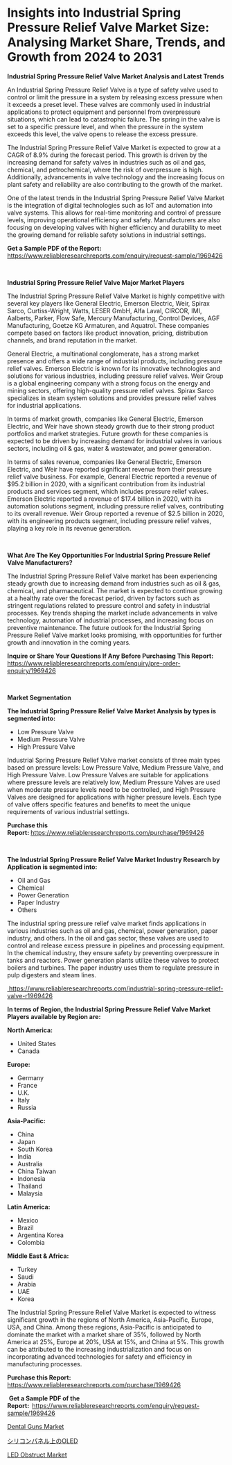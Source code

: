 <p><h1>Insights into Industrial Spring Pressure Relief Valve Market Size: Analysing Market Share, Trends, and Growth from 2024 to 2031</h1></p><p><strong>Industrial Spring Pressure Relief Valve Market Analysis and Latest Trends</strong></p>
<p><p>An Industrial Spring Pressure Relief Valve is a type of safety valve used to control or limit the pressure in a system by releasing excess pressure when it exceeds a preset level. These valves are commonly used in industrial applications to protect equipment and personnel from overpressure situations, which can lead to catastrophic failure. The spring in the valve is set to a specific pressure level, and when the pressure in the system exceeds this level, the valve opens to release the excess pressure.</p><p>The Industrial Spring Pressure Relief Valve Market is expected to grow at a CAGR of 8.9% during the forecast period. This growth is driven by the increasing demand for safety valves in industries such as oil and gas, chemical, and petrochemical, where the risk of overpressure is high. Additionally, advancements in valve technology and the increasing focus on plant safety and reliability are also contributing to the growth of the market.</p><p>One of the latest trends in the Industrial Spring Pressure Relief Valve Market is the integration of digital technologies such as IoT and automation into valve systems. This allows for real-time monitoring and control of pressure levels, improving operational efficiency and safety. Manufacturers are also focusing on developing valves with higher efficiency and durability to meet the growing demand for reliable safety solutions in industrial settings.</p></p>
<p><strong>Get a Sample PDF of the Report:&nbsp;</strong> <a href="https://www.reliableresearchreports.com/enquiry/request-sample/1969426">https://www.reliableresearchreports.com/enquiry/request-sample/1969426</a></p>
<p>&nbsp;</p>
<p><strong>Industrial Spring Pressure Relief Valve Major Market Players</strong></p>
<p><p>The Industrial Spring Pressure Relief Valve Market is highly competitive with several key players like General Electric, Emerson Electric, Weir, Spirax Sarco, Curtiss-Wright, Watts, LESER GmbH, Alfa Laval, CIRCOR, IMI, Aalberts, Parker, Flow Safe, Mercury Manufacturing, Control Devices, AGF Manufacturing, Goetze KG Armaturen, and Aquatrol. These companies compete based on factors like product innovation, pricing, distribution channels, and brand reputation in the market.</p><p>General Electric, a multinational conglomerate, has a strong market presence and offers a wide range of industrial products, including pressure relief valves. Emerson Electric is known for its innovative technologies and solutions for various industries, including pressure relief valves. Weir Group is a global engineering company with a strong focus on the energy and mining sectors, offering high-quality pressure relief valves. Spirax Sarco specializes in steam system solutions and provides pressure relief valves for industrial applications.</p><p>In terms of market growth, companies like General Electric, Emerson Electric, and Weir have shown steady growth due to their strong product portfolios and market strategies. Future growth for these companies is expected to be driven by increasing demand for industrial valves in various sectors, including oil & gas, water & wastewater, and power generation.</p><p>In terms of sales revenue, companies like General Electric, Emerson Electric, and Weir have reported significant revenue from their pressure relief valve business. For example, General Electric reported a revenue of $95.2 billion in 2020, with a significant contribution from its industrial products and services segment, which includes pressure relief valves. Emerson Electric reported a revenue of $17.4 billion in 2020, with its automation solutions segment, including pressure relief valves, contributing to its overall revenue. Weir Group reported a revenue of $2.5 billion in 2020, with its engineering products segment, including pressure relief valves, playing a key role in its revenue generation.</p></p>
<p>&nbsp;</p>
<p><strong>What Are The Key Opportunities For Industrial Spring Pressure Relief Valve Manufacturers?</strong></p>
<p><p>The Industrial Spring Pressure Relief Valve market has been experiencing steady growth due to increasing demand from industries such as oil & gas, chemical, and pharmaceutical. The market is expected to continue growing at a healthy rate over the forecast period, driven by factors such as stringent regulations related to pressure control and safety in industrial processes. Key trends shaping the market include advancements in valve technology, automation of industrial processes, and increasing focus on preventive maintenance. The future outlook for the Industrial Spring Pressure Relief Valve market looks promising, with opportunities for further growth and innovation in the coming years.</p></p>
<p><strong>Inquire or Share Your Questions If Any Before Purchasing This Report:</strong> <a href="https://www.reliableresearchreports.com/enquiry/pre-order-enquiry/1969426">https://www.reliableresearchreports.com/enquiry/pre-order-enquiry/1969426</a></p>
<p>&nbsp;</p>
<p><strong>Market Segmentation</strong></p>
<p><strong>The Industrial Spring Pressure Relief Valve Market Analysis by types is segmented into:</strong></p>
<p><ul><li>Low Pressure Valve</li><li>Medium Pressure Valve</li><li>High Pressure Valve</li></ul></p>
<p><p>Industrial Spring Pressure Relief Valve market consists of three main types based on pressure levels: Low Pressure Valve, Medium Pressure Valve, and High Pressure Valve. Low Pressure Valves are suitable for applications where pressure levels are relatively low, Medium Pressure Valves are used when moderate pressure levels need to be controlled, and High Pressure Valves are designed for applications with higher pressure levels. Each type of valve offers specific features and benefits to meet the unique requirements of various industrial settings.</p></p>
<p><strong>Purchase this Report:&nbsp;</strong><a href="https://www.reliableresearchreports.com/purchase/1969426">https://www.reliableresearchreports.com/purchase/1969426</a></p>
<p>&nbsp;</p>
<p><strong>The Industrial Spring Pressure Relief Valve Market Industry Research by Application is segmented into:</strong></p>
<p><ul><li>Oil and Gas</li><li>Chemical</li><li>Power Generation</li><li>Paper Industry</li><li>Others</li></ul></p>
<p><p>The industrial spring pressure relief valve market finds applications in various industries such as oil and gas, chemical, power generation, paper industry, and others. In the oil and gas sector, these valves are used to control and release excess pressure in pipelines and processing equipment. In the chemical industry, they ensure safety by preventing overpressure in tanks and reactors. Power generation plants utilize these valves to protect boilers and turbines. The paper industry uses them to regulate pressure in pulp digesters and steam lines.</p></p>
<p><a href="https://www.reliableresearchreports.com/industrial-spring-pressure-relief-valve-r1969426">&nbsp;https://www.reliableresearchreports.com/industrial-spring-pressure-relief-valve-r1969426</a></p>
<p><strong>In terms of Region, the Industrial Spring Pressure Relief Valve Market Players available by Region are:</strong></p>
<p>
    <p> <strong> North America: </strong>
        <ul>
            <li>United States</li>
            <li>Canada</li>
        </ul>
        </p> 
    <p> <strong> Europe: </strong>
        <ul>
            <li>Germany</li>
            <li>France</li>
            <li>U.K.</li>
            <li>Italy</li>
            <li>Russia</li>
        </ul>
        </p> 
    <p> <strong> Asia-Pacific: </strong>
        <ul>
            <li>China</li>
            <li>Japan</li>
            <li>South Korea</li>
            <li>India</li>
            <li>Australia</li>
            <li>China Taiwan</li>
            <li>Indonesia</li>
            <li>Thailand</li>
            <li>Malaysia</li>
        </ul>
        </p> 
    <p> <strong> Latin America: </strong>
        <ul>
            <li>Mexico</li>
            <li>Brazil</li>
            <li>Argentina Korea</li>
            <li>Colombia</li>
        </ul>
        </p> 
    <p> <strong> Middle East & Africa: </strong>
        <ul>
            <li>Turkey</li>
            <li>Saudi</li>
            <li>Arabia</li>
            <li>UAE</li>
            <li>Korea</li>
        </ul>
    </p>
    </p>
<p><p>The Industrial Spring Pressure Relief Valve Market is expected to witness significant growth in the regions of North America, Asia-Pacific, Europe, USA, and China. Among these regions, Asia-Pacific is anticipated to dominate the market with a market share of 35%, followed by North America at 25%, Europe at 20%, USA at 15%, and China at 5%. This growth can be attributed to the increasing industrialization and focus on incorporating advanced technologies for safety and efficiency in manufacturing processes.</p></p>
<p><strong>Purchase this Report: </strong><a href="https://www.reliableresearchreports.com/purchase/1969426">https://www.reliableresearchreports.com/purchase/1969426</a></p>
<p>&nbsp;<strong>Get a Sample PDF of the Report:&nbsp;&nbsp;</strong><a href="https://www.reliableresearchreports.com/enquiry/request-sample/1969426">https://www.reliableresearchreports.com/enquiry/request-sample/1969426</a></p>
<p><strong></strong></p>
<p><p><a href="https://www.linkedin.com/pulse/dental-guns-market-size-share-amp-trends-analysis-report-product-b39tf?trackingId=N1Pz%2BeNHROV%2FkAJcnpYpEw%3D%3D">Dental Guns Market</a></p><p><a href="https://github.com/MacyOrn/Market-Research-Report-List-1/blob/main/9773291164989.md">シリコンパネル上のOLED</a></p><p><a href="https://www.linkedin.com/pulse/strategic-insights-global-led-obstruct-market-trends-2024--4u5of?trackingId=UQjb5KufJV0d0%2F1opy61fA%3D%3D">LED Obstruct Market</a></p></p>